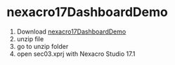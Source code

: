 # nexacro17DashboardDemo
1. Download [nexacro17DashboardDemo](https://github.com/tobehyo/nexacro17DashboardDemo/archive/master.zip) 
2. unzip file  
3. go to unzip folder  
4. open sec03.xprj with Nexacro Studio 17.1
